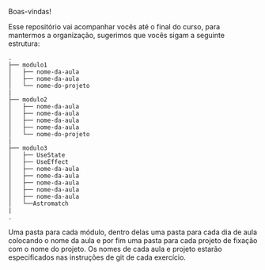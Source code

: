 Boas-vindas!

Esse repositório vai acompanhar vocês até o final do curso, para mantermos a organização, sugerimos que vocês sigam a seguinte estrutura:

```
.
├── modulo1
│   ├── nome-da-aula
│   ├── nome-da-aula
│   └── nome-do-projeto
|
├── modulo2
│   ├── nome-da-aula
│   ├── nome-da-aula
│   ├── nome-da-aula
│   ├── nome-da-aula
│   └── nome-do-projeto
|
├── modulo3
│   ├── UseState
│   ├── UseEffect
│   ├── nome-da-aula
│   ├── nome-da-aula
│   ├── nome-da-aula
│   ├── nome-da-aula
│   ├── nome-da-aula
│   └──Astromatch
|
.
```

Uma pasta para cada módulo, dentro delas uma pasta para cada dia de aula colocando o nome da aula e por fim uma pasta para cada projeto de fixação com o nome do projeto. Os nomes de cada aula e projeto estarão especificados nas instruções de git de cada exercício.
